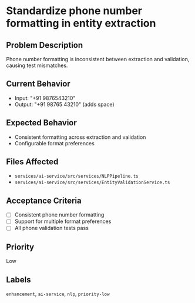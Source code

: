 # Standardize phone number formatting in entity extraction

## Problem Description
Phone number formatting is inconsistent between extraction and validation, causing test mismatches.

## Current Behavior
- Input: "+91 9876543210"
- Output: "+91 98765 43210" (adds space)

## Expected Behavior
- Consistent formatting across extraction and validation
- Configurable format preferences

## Files Affected
- `services/ai-service/src/services/NLPPipeline.ts`
- `services/ai-service/src/services/EntityValidationService.ts`

## Acceptance Criteria
- [ ] Consistent phone number formatting
- [ ] Support for multiple format preferences
- [ ] All phone validation tests pass

## Priority
Low

## Labels
`enhancement`, `ai-service`, `nlp`, `priority-low`